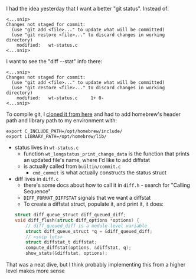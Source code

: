 I had the idea yesterday that I want a better "git status". Instead of:

```
<...snip>
Changes not staged for commit:
  (use "git add <file>..." to update what will be committed)
  (use "git restore <file>..." to discard changes in working directory)
	modified:   wt-status.c
<...snip>
```

I want to see the "diff --stat" info there:

```
<...snip>
Changes not staged for commit:
  (use "git add <file>..." to update what will be committed)
  (use "git restore <file>..." to discard changes in working directory)
	modified:   wt-status.c     1+ 0-
<...snip>
```

To compile git, I [cloned it from
here](https://github.com/git/git/tree/master/builtin) and had to add homebrew's
header path and library path to my environment with:

```
export C_INCLUDE_PATH=/opt/homebrew/include/
export LIBRARY_PATH=/opt/homebrew/lib/
```

- status lives in `wt-status.c`
    - function `wt_longstatus_print_change_data` is the function that prints an updated file's name, where I'd like to add diffstat
    - is actually called from `builtin/commit.c`
        - `cmd_commit` is what actually constructs the status struct
- diff lives in `diff.c`
    - there's some docs about how to call it in `diff.h` - search for "Calling Sequence"
    - `DIFF_FORMAT_DIFFSTAT` signals that we want a diffstat
    - To create a diffstat struct, populate it, and print it, it does:
    ```c
    struct diff_queue_struct diff_queued_diff;
    void diff_flush(struct diff_options *options) {
        // diff_queued_diff is a module-level variable
        struct diff_queue_struct *q = &diff_queued_diff;
        // <snip lots>
        struct diffstat_t diffstat;
        compute_diffstat(options, &diffstat, q);
        show_stats(&diffstat, options);
    ```

That was a neat dive, but I think probably implementing this from a higher level makes more sense
